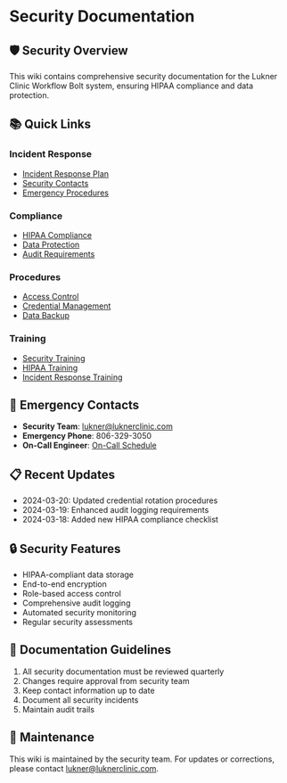 # Security Documentation

## 🛡️ Security Overview

This wiki contains comprehensive security documentation for the Lukner Clinic Workflow Bolt system, ensuring HIPAA compliance and data protection.

## 📚 Quick Links

### Incident Response
- [Incident Response Plan](Incident-Response)
- [Security Contacts](Security-Contacts)
- [Emergency Procedures](Emergency-Procedures)

### Compliance
- [HIPAA Compliance](HIPAA-Compliance)
- [Data Protection](Data-Protection)
- [Audit Requirements](Audit-Requirements)

### Procedures
- [Access Control](Access-Control)
- [Credential Management](Credential-Management)
- [Data Backup](Data-Backup)

### Training
- [Security Training](Security-Training)
- [HIPAA Training](HIPAA-Training)
- [Incident Response Training](Incident-Response-Training)

## 🚨 Emergency Contacts

- **Security Team**: lukner@luknerclinic.com
- **Emergency Phone**: 806-329-3050
- **On-Call Engineer**: [On-Call Schedule](On-Call-Schedule)

## 📋 Recent Updates

- 2024-03-20: Updated credential rotation procedures
- 2024-03-19: Enhanced audit logging requirements
- 2024-03-18: Added new HIPAA compliance checklist

## 🔒 Security Features

- HIPAA-compliant data storage
- End-to-end encryption
- Role-based access control
- Comprehensive audit logging
- Automated security monitoring
- Regular security assessments

## 📝 Documentation Guidelines

1. All security documentation must be reviewed quarterly
2. Changes require approval from security team
3. Keep contact information up to date
4. Document all security incidents
5. Maintain audit trails

## 🔄 Maintenance

This wiki is maintained by the security team. For updates or corrections, please contact lukner@luknerclinic.com. 